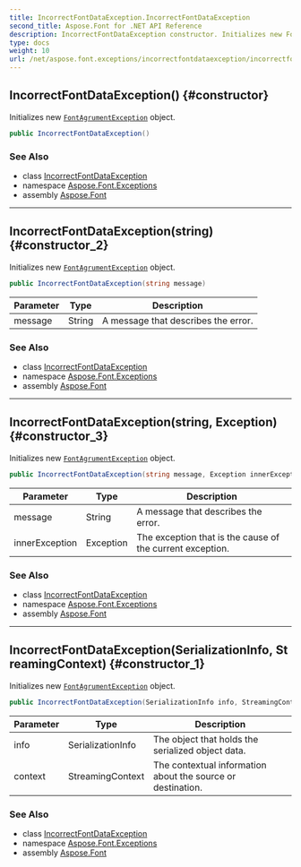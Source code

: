 ```yaml
---
title: IncorrectFontDataException.IncorrectFontDataException
second_title: Aspose.Font for .NET API Reference
description: IncorrectFontDataException constructor. Initializes new FontAgrumentException object
type: docs
weight: 10
url: /net/aspose.font.exceptions/incorrectfontdataexception/incorrectfontdataexception/
---
```

## IncorrectFontDataException() {#constructor}

Initializes new [`FontAgrumentException`](../../fontagrumentexception/) object.

```csharp
public IncorrectFontDataException()
```

### See Also

* class [IncorrectFontDataException](../)
* namespace [Aspose.Font.Exceptions](../../../aspose.font.exceptions/)
* assembly [Aspose.Font](../../../)

---

## IncorrectFontDataException(string) {#constructor_2}

Initializes new [`FontAgrumentException`](../../fontagrumentexception/) object.

```csharp
public IncorrectFontDataException(string message)
```

| Parameter | Type | Description |
| --- | --- | --- |
| message | String | A message that describes the error. |

### See Also

* class [IncorrectFontDataException](../)
* namespace [Aspose.Font.Exceptions](../../../aspose.font.exceptions/)
* assembly [Aspose.Font](../../../)

---

## IncorrectFontDataException(string, Exception) {#constructor_3}

Initializes new [`FontAgrumentException`](../../fontagrumentexception/) object.

```csharp
public IncorrectFontDataException(string message, Exception innerException)
```

| Parameter | Type | Description |
| --- | --- | --- |
| message | String | A message that describes the error. |
| innerException | Exception | The exception that is the cause of the current exception. |

### See Also

* class [IncorrectFontDataException](../)
* namespace [Aspose.Font.Exceptions](../../../aspose.font.exceptions/)
* assembly [Aspose.Font](../../../)

---

## IncorrectFontDataException(SerializationInfo, StreamingContext) {#constructor_1}

Initializes new [`FontAgrumentException`](../../fontagrumentexception/) object.

```csharp
public IncorrectFontDataException(SerializationInfo info, StreamingContext context)
```

| Parameter | Type | Description |
| --- | --- | --- |
| info | SerializationInfo | The object that holds the serialized object data. |
| context | StreamingContext | The contextual information about the source or destination. |

### See Also

* class [IncorrectFontDataException](../)
* namespace [Aspose.Font.Exceptions](../../../aspose.font.exceptions/)
* assembly [Aspose.Font](../../../)


